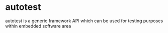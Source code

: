 # autotest
autotest is a generic framework API which can be used for testing purposes within embedded software area
